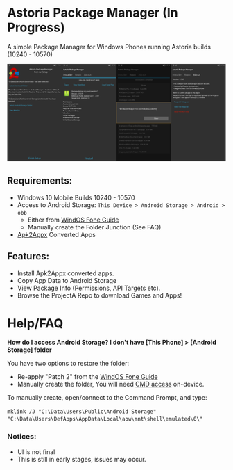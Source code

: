 # Astoria Package Manager (In Progress)
A simple Package Manager for Windows Phones running Astoria builds (10240 - 10570) 

![](https://github.com/Empyreal96/Astoria-Package-Manager/raw/main/APManager.jpg)

## Requirements:

- Windows 10 Mobile Builds 10240 - 10570
- Access to Android Storage: `This Device > Android Storage > Android > obb`
  - Either from [WindOS Fone Guide](https://youtu.be/vP-z8jVXVBQ)
  - Manually create the Folder Junction (See FAQ)
- [Apk2Appx](https://github.com/fadilfadz01/Apk2Appx_Converter) Converted Apps



## Features:
- Install Apk2Appx converted apps.
- Copy App Data to Android Storage
- View Package Info (Permissions, API Targets etc).
- Browse the ProjectA Repo to download Games and Apps!



# Help/FAQ

**How do I access Android Storage? I don't have [This Phone] > [Android Storage] folder**

You have two options to restore the folder:

- Re-apply "Patch 2" from the [WindOS Fone Guide](https://youtu.be/vP-z8jVXVBQ)
- Manually create the folder, You will need [CMD access](https://github.com/fadilfadz01/CMD.Injector) on-device.  

To manually create, open/connect to the Command Prompt, and type:

`mklink /J "C:\Data\Users\Public\Android Storage" "C:\Data\Users\DefApps\AppData\Local\aow\mnt\shell\emulated\0\" `




### Notices:
- UI is not final 
- This is still in early stages, issues may occur.
